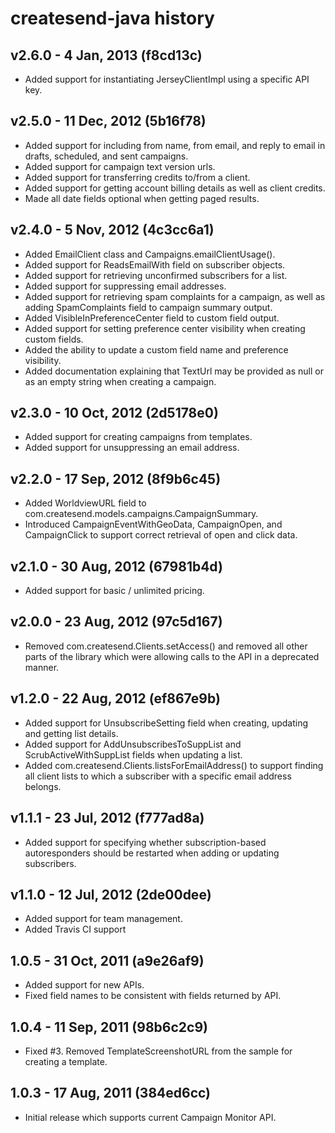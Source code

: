 # createsend-java history

## v2.6.0 - 4 Jan, 2013  (f8cd13c)

* Added support for instantiating JerseyClientImpl using a specific API key.

## v2.5.0 - 11 Dec, 2012  (5b16f78)

* Added support for including from name, from email, and reply to email in
drafts, scheduled, and sent campaigns.
* Added support for campaign text version urls.
* Added support for transferring credits to/from a client.
* Added support for getting account billing details as well as client credits.
* Made all date fields optional when getting paged results.

## v2.4.0 - 5 Nov, 2012   (4c3cc6a1)

* Added EmailClient class and Campaigns.emailClientUsage().
* Added support for ReadsEmailWith field on subscriber objects.
* Added support for retrieving unconfirmed subscribers for a list.
* Added support for suppressing email addresses.
* Added support for retrieving spam complaints for a campaign, as well as adding SpamComplaints field to campaign summary output.
* Added VisibleInPreferenceCenter field to custom field output.
* Added support for setting preference center visibility when creating custom
fields.
* Added the ability to update a custom field name and preference visibility.
* Added documentation explaining that TextUrl may be provided as null or as an
empty string when creating a campaign.

## v2.3.0 - 10 Oct, 2012   (2d5178e0)

* Added support for creating campaigns from templates.
* Added support for unsuppressing an email address.

## v2.2.0 - 17 Sep, 2012   (8f9b6c45)

* Added WorldviewURL field to com.createsend.models.campaigns.CampaignSummary.
* Introduced CampaignEventWithGeoData, CampaignOpen, and CampaignClick to
support correct retrieval of open and click data.

## v2.1.0 - 30 Aug, 2012   (67981b4d)

* Added support for basic / unlimited pricing.

## v2.0.0 - 23 Aug, 2012   (97c5d167)

* Removed com.createsend.Clients.setAccess() and removed all other parts of the
library which were allowing calls to the API in a deprecated manner.

## v1.2.0 - 22 Aug, 2012   (ef867e9b)

* Added support for UnsubscribeSetting field when creating, updating and
getting list details.
* Added support for AddUnsubscribesToSuppList and ScrubActiveWithSuppList
fields when updating a list.
* Added com.createsend.Clients.listsForEmailAddress() to support finding all
client lists to which a subscriber with a specific email address belongs.

## v1.1.1 - 23 Jul, 2012   (f777ad8a)

* Added support for specifying whether subscription-based autoresponders should
be restarted when adding or updating subscribers.

## v1.1.0 - 12 Jul, 2012   (2de00dee)

* Added support for team management.
* Added Travis CI support

## 1.0.5 - 31 Oct, 2011   (a9e26af9)

* Added support for new APIs.
* Fixed field names to be consistent with fields returned by API.

## 1.0.4 - 11 Sep, 2011   (98b6c2c9)

* Fixed #3. Removed TemplateScreenshotURL from the sample for creating
a template.

## 1.0.3 - 17 Aug, 2011   (384ed6cc)

* Initial release which supports current Campaign Monitor API.